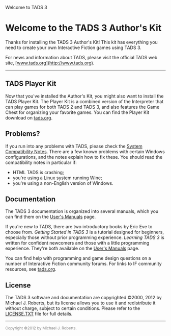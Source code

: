 ---
---
Welcome to TADS 3

<div id="main">

<div>

# Welcome to the TADS 3 Author's Kit

Thanks for installing the TADS 3 Author's Kit! This kit has everything
you need to create your own Interactive Fiction games using TADS 3.

For news and information about TADS, please visit the official TADS web
site, [www.tads.org](http://www.tads.org).

------------------------------------------------------------------------

## TADS Player Kit

Now that you've installed the Author's Kit, you might also want to
install the TADS Player Kit. The Player Kit is a combined version of the
Interpreter that can play games for both TADS 2 and TADS 3, and also
features the Game Chest for organizing your favorite games. You can find
the Player Kit download on [tads.org](http://www.tads.org).

## Problems?

If you run into any problems with TADS, please check the [System
Compatibility Notes](../compat.html). There are a few known problems with
certain Windows configurations, and the notes explain how to fix these.
You should read the compatibility notes in particular if:

- HTML TADS is crashing;
- you're using a Linux system running Wine;
- you're using a non-English version of Windows.

## <span id="getting_started">Documentation</span>

The TADS 3 documentation is organized into several manuals, which you
can find them on the [User's Manuals](../../doc/index.html) page.

If you're new to TADS, there are two introductory books by Eric Eve to
choose from. *Getting Started in TADS 3* is a tutorial designed for
beginners, especially those without prior programming experience.
*Learning TADS 3* is written for confident newcomers and those with a
little programming experience. They're both available on the [User's
Manuals](../../doc/index.html) page.

You can find help with programming and game design questions on a number
of Interactive Fiction community forums. For links to IF community
resources, see [tads.org](http://www.tads.org).

## License

The TADS 3 software and documentation are copyrighted ©2000, 2012 by
Michael J. Roberts, but its license allows you to use it and
redistribute it without charge, subject to certain conditions. Please
refer to the [LICENSE.TXT](../../license.txt) file for full details.

------------------------------------------------------------------------

<span style="font-size: 85%; color: #808080;"> Copyright ©2012 by
Michael J. Roberts. </span>

</div>

</div>
